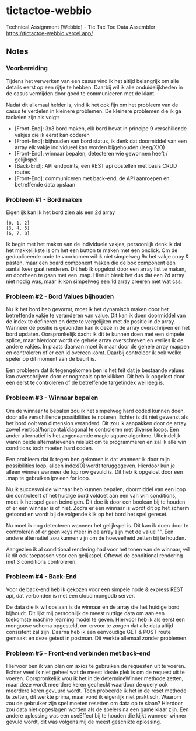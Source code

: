 # tictactoe-webbio

Technical Assignment [Webbio] - Tic Tac Toe Data Assembler
https://tictactoe-webbio.vercel.app/

## Notes

### Voorbereiding

Tijdens het verwerken van een casus vind ik het altijd belangrijk om alle details eerst op een rijtje te hebben. Daarbij wil ik alle onduidelijkheden in de casus vermijden door goed te communiceren met de klant.

Nadat dit allemaal helder is, vind ik het ook fijn om het probleem van de casus te verdelen in kleinere problemen. De kleinere problemen die ik ga tackelen zijn als volgt:

- [Front-End]: 3x3 bord maken, elk bord bevat in principe 9 verschillende vakjes die ik eerst kan coderen
- [Front-End]: bijhouden van bord status, ik denk dat doormiddel van een array elk vakje individueel kan worden bijgehouden (leeg/X/O)
- [Front-End]: winnaar bepalen, detecteren wie gewonnen heeft / gelijkspel
- [Back-End]: API endpoints, een REST api opstellen met basis CRUD routes
- [Front-End]: communiceren met back-end, de API aanroepen en betreffende data opslaan

### Probleem #1 - Bord maken

Eigenlijk kan ik het bord zien als een 2d array

```
[0, 1, 2]
[3, 4, 5]
[6, 7, 8]
```

Ik begin met het maken van de individuele vakjes, persoonlijk denk ik dat het makkelijkste is om het een button te maken met een onclick.
Om de gedupliceerde code te voorkomen wil ik niet simpelweg 9x het vakje copy & pasten, maar een board component maken die de box component een aantal keer gaat renderen.
Dit heb ik opgelost door een array list te maken, en doorheen te gaan met een .map. Hieruit bleek het dus dat een 2d array niet nodig was, maar ik kon simpelweg een 1d array creeren met wat css.

### Probleem #2 - Bord Values bijhouden

Nu ik het bord heb gevormt, moet ik het dynamisch maken door het betreffende vakje te veranderen van value. Dit kan ik doen doormiddel van de index te defineren en deze te vergelijken met de positie in de array. Wanneer de positie is gevonden kan ik deze in de array overschrijven en het bord updaten. Oorspronkelijk dacht ik dit te kunnen doen met een simpele splice, maar hierdoor wordt de gehele array overschreven en verlies ik de andere vakjes. In plaats daarvan moet ik maar door de gehele array mappen en controleren of er een id overeen komt. Daarbij controleer ik ook welke speler op dit moment aan de beurt is.

Een probleem dat ik tegengekomen ben is het feit dat je bestaande values kan overschrijven door er nogmaals op te klikken. Dit heb ik opgelost door een eerst te controleren of de betreffende targetindex wel leeg is.

### Probleem #3 - Winnaar bepalen

Om de winnaar te bepalen zou ik het simpelweg hard coded kunnen doen, door alle verschillende possibilities te noteren. Echter is dit niet gewenst als het bord ooit van dimension veranderd. Dit zou ik aanpakken door de array zowel vertical/horizontal/diagonal te controleren met diverse loops. Een ander alternatief is het zogenaamde magic square algoritme. Uiteindelijk waren beide alternatievenen mislukt om te programmeren en zal ik alle win conditions toch moeten hard coden.

Een probleem dat ik tegen ben gekomen is dat wanneer ik door mijn possibilities loop, alleen index[0] wordt teruggegeven. Hierdoor kun je alleen winnen wanneer de top row gevuld is. Dit heb ik opgelost door een .map te gebruiken ipv een for loop.

Nu ik succesvol de winnaar heb kunnen bepalen, doormiddel van een loop die controleert of het huidige bord voldoet aan een van win conditions, moet ik het spel gaan beindigen. Dit doe ik door een boolean bij te houden of er een winnaar is of niet. Zodra er een winnaar is wordt dit op het scherm getoond en wordt bij de volgende klik op het bord het spel gereset.

Nu moet ik nog detecteren wanneer het gelijkspel is. Dit kan ik doen door te controleren of er geen keys meer in de array zijn met de value "". Een andere alternatief zou kunnen zijn om de hoeveelheid zetten bij te houden.

Aangezien ik al conditional rendering had voor het tonen van de winnaar, wil ik dit ook toepassen voor een gelijkspel. Oftewel de conditional rendering met 3 conditions controleren.

### Probleem #4 - Back-End

Voor de back-end heb ik gekozen voor een simpele node & express REST api, dat verbonden is met een cloud mongodb server.

De data die ik wil opslaan is de winnaar en de array die het huidige bord bijhoudt. Dit lijkt mij persoonlijk de meest nuttige data om aan een toekomste machine learning model te geven. Hiervoor heb ik als eerst een mongoose schema opgesteld, om ervoor te zorgen dat alle data altijd consistent zal zijn. Daarna heb ik een eenvoudige GET & POST route gemaakt en deze getest in postman. Dit werkte allemaal zonder problemen.

### Probleem #5 - Front-end verbinden met back-end

Hiervoor ben ik van plan om axios te gebruiken de requesten uit te voeren. Echter weet ik niet geheel wat de meest ideale plek is om de request uit te voeren. Oorspronkelijk wou ik het in de determineWinner methode zetten, maar deze wordt meerdere keren gecheckt waardoor de query ook meerdere keren gevuurd wordt. Toen probeerde ik het in de reset methode te zetten, dit werkte prima, maar vond ik eigenlijk niet praktisch. Waarom zou de gebruiker zijn spel moeten resetten om data op te slaan? Hierdoor zou data niet opgeslagen worden als de spelers na een game klaar zijn. Een andere oplossing was een useEffect bij te houden die kijkt wanneer winner gevuld wordt, dit was volgens mij de meest geschikte oplossing.
